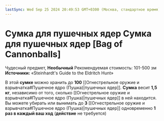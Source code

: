 ```yaml
---
lastSync: Wed Sep 25 2024 20:49:53 GMT+0300 (Москва, стандартное время)
---
```

# Сумка для пушечных ядер Сумка для пушечных ядер [Bag of Cannonballs]

Чудесный предмет, **Необычный**
Рекомендуемая стоимость: 101-500 зм
**Источники:** «Steinhardt's Guide to the Eldritch Hunt»

В этой **сумке** можно хранить до **100** [[Огнестрельное оружие и взрывчатка#Пушечное ядро (Пушка)|пушечных ядер]]. **Сумка** весит **1,5 кг**, независимо от того, сколько [[Огнестрельное оружие и взрывчатка#Пушечное ядро (Пушка)|пушечных ядер]] в ней находится. Вы можете убирать или вынимать до **3** [[Огнестрельное оружие и взрывчатка#Пушечное ядро (Пушка)|пушечных ядер]] одновременно **1 раз в каждый ваш ход** (**действие** не требуется)